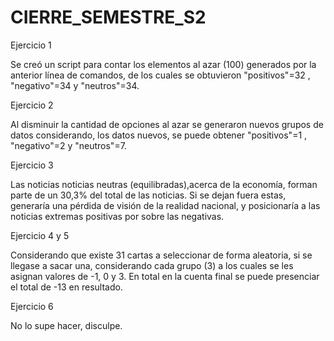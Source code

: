# CIERRE_SEMESTRE_S2
Ejercicio 1

Se creó un script para contar los elementos al azar (100) generados por la anterior línea de comandos,
de los cuales se obtuvieron "positivos"=32 , "negativo"=34 y "neutros"=34.

Ejercicio 2

Al disminuir la cantidad de opciones al azar se generaron nuevos grupos de datos considerando, los datos nuevos, se 
puede obtener "positivos"=1 , "negativo"=2 y "neutros"=7.

Ejercicio 3

Las noticias noticias neutras (equilibradas),acerca de la economía, forman parte de un 30,3% del total de las noticias.
Si se dejan fuera estas, generaría  una pérdida de visión de la realidad nacional, y posicionaría a las noticias extremas
positivas por sobre las negativas.

Ejercicio 4 y 5

Considerando que existe 31 cartas a seleccionar de forma aleatoria, si se llegase a sacar una, considerando cada grupo (3)
a los cuales se les asignan valores de -1, 0 y 3. En total en la cuenta final se puede presenciar el total de -13 en resultado.

Ejercicio 6

No lo supe hacer, disculpe.

